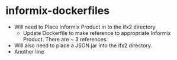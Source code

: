 # informix-dockerfiles

* Will need to Place Informix Product in to the ifx2 directory
  * Update Dockerfile to make reference to appropriate Informix Product.  There are ~ 3 references.
* Will also need to place a JSON.jar into the ifx2 directory.
* Another line
